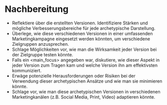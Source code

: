 # Nachbereitung

- Reflektiere über die erstellten Versionen. Identifiziere Stärken und mögliche Verbesserungsbereiche für jede archetypische Darstellung.
- Überlege, wie diese verschiedenen Versionen in einer umfassenden Marketingkampagne eingesetzt werden könnten, um verschiedene Zielgruppen anzusprechen.
- Schlage Möglichkeiten vor, wie man die Wirksamkeit jeder Version bei der Zielgruppe testen könnte.
- Falls ein <main_focus> angegeben war, diskutiere, wie dieser Aspekt in jeder Version zum Tragen kam und welche Version ihn am effektivsten kommuniziert.
- Erwäge potenzielle Herausforderungen oder Risiken bei der Verwendung dieser archetypischen Ansätze und wie man sie minimieren könnte.
- Schlage vor, wie man diese archetypischen Versionen in verschiedenen Marketingkanälen (z.B. Social Media, Print, Video) adaptieren könnte.
